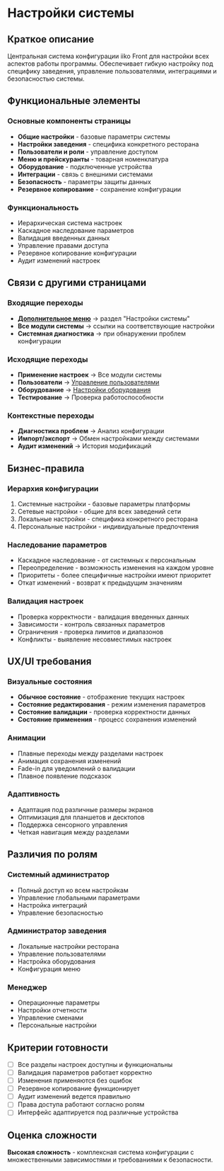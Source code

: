 # Настройки системы

## Краткое описание

Центральная система конфигурации iiko Front для настройки всех аспектов работы программы. Обеспечивает гибкую настройку под специфику заведения, управление пользователями, интеграциями и безопасностью системы.

## Функциональные элементы

### Основные компоненты страницы

- **Общие настройки** - базовые параметры системы
- **Настройки заведения** - специфика конкретного ресторана
- **Пользователи и роли** - управление доступом
- **Меню и прейскуранты** - товарная номенклатура
- **Оборудование** - подключенные устройства
- **Интеграции** - связь с внешними системами
- **Безопасность** - параметры защиты данных
- **Резервное копирование** - сохранение конфигурации

### Функциональность

- Иерархическая система настроек
- Каскадное наследование параметров
- Валидация введенных данных
- Управление правами доступа
- Резервное копирование конфигурации
- Аудит изменений настроек

## Связи с другими страницами

### Входящие переходы

- **[Дополнительное меню](./additional-menu.md)** → раздел "Настройки системы"
- **Все модули системы** → ссылки на соответствующие настройки
- **Системная диагностика** → при обнаружении проблем конфигурации

### Исходящие переходы

- **Применение настроек** → Все модули системы
- **Пользователи** → [Управление пользователями](./user-management.md)
- **Оборудование** → [Настройки оборудования](./equipment-settings.md)
- **Тестирование** → Проверка работоспособности

### Контекстные переходы

- **Диагностика проблем** → Анализ конфигурации
- **Импорт/экспорт** → Обмен настройками между системами
- **Аудит изменений** → История модификаций

## Бизнес-правила

### Иерархия конфигурации

1. Системные настройки - базовые параметры платформы
2. Сетевые настройки - общие для всех заведений сети
3. Локальные настройки - специфика конкретного ресторана
4. Персональные настройки - индивидуальные предпочтения

### Наследование параметров

- Каскадное наследование - от системных к персональным
- Переопределение - возможность изменения на каждом уровне
- Приоритеты - более специфичные настройки имеют приоритет
- Откат изменений - возврат к предыдущим значениям

### Валидация настроек

- Проверка корректности - валидация введенных данных
- Зависимости - контроль связанных параметров
- Ограничения - проверка лимитов и диапазонов
- Конфликты - выявление несовместимых настроек

## UX/UI требования

### Визуальные состояния

- **Обычное состояние** - отображение текущих настроек
- **Состояние редактирования** - режим изменения параметров
- **Состояние валидации** - проверка корректности данных
- **Состояние применения** - процесс сохранения изменений

### Анимации

- Плавные переходы между разделами настроек
- Анимация сохранения изменений
- Fade-in для уведомлений о валидации
- Плавное появление подсказок

### Адаптивность

- Адаптация под различные размеры экранов
- Оптимизация для планшетов и десктопов
- Поддержка сенсорного управления
- Четкая навигация между разделами

## Различия по ролям

### Системный администратор

- Полный доступ ко всем настройкам
- Управление глобальными параметрами
- Настройка интеграций
- Управление безопасностью

### Администратор заведения

- Локальные настройки ресторана
- Управление пользователями
- Настройка оборудования
- Конфигурация меню

### Менеджер

- Операционные параметры
- Настройки отчетности
- Управление сменами
- Персональные настройки

## Критерии готовности

- [ ] Все разделы настроек доступны и функциональны
- [ ] Валидация параметров работает корректно
- [ ] Изменения применяются без ошибок
- [ ] Резервное копирование функционирует
- [ ] Аудит изменений ведется правильно
- [ ] Права доступа работают согласно ролям
- [ ] Интерфейс адаптируется под различные устройства

## Оценка сложности

**Высокая сложность** - комплексная система конфигурации с множественными зависимостями и требованиями к безопасности.
